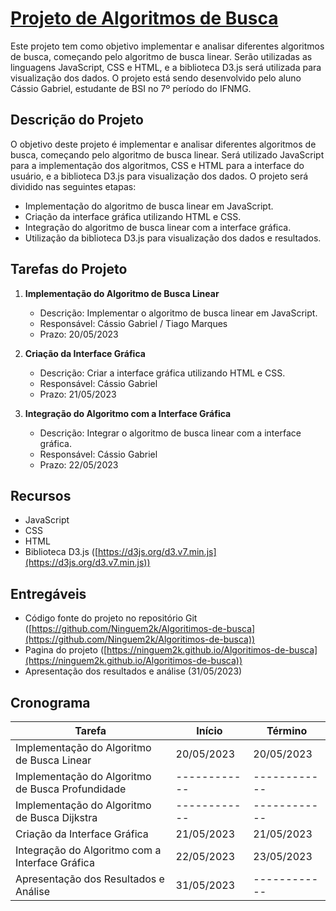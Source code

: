 #  [Projeto de Algoritmos de Busca](https://ninguem2k.github.io/Algoritimos-de-busca)

Este projeto tem como objetivo implementar e analisar diferentes algoritmos de busca, começando pelo algoritmo de busca linear. Serão utilizadas as linguagens JavaScript, CSS e HTML, e a biblioteca D3.js será utilizada para visualização dos dados. O projeto está sendo desenvolvido pelo aluno Cássio Gabriel, estudante de BSI no 7º período do IFNMG.

## Descrição do Projeto

O objetivo deste projeto é implementar e analisar diferentes algoritmos de busca, começando pelo algoritmo de busca linear. Será utilizado JavaScript para a implementação dos algoritmos, CSS e HTML para a interface do usuário, e a biblioteca D3.js para visualização dos dados. O projeto será dividido nas seguintes etapas:

-   Implementação do algoritmo de busca linear em JavaScript.
-   Criação da interface gráfica utilizando HTML e CSS.
-   Integração do algoritmo de busca linear com a interface gráfica.
-   Utilização da biblioteca D3.js para visualização dos dados e resultados.

## Tarefas do Projeto

1. **Implementação do Algoritmo de Busca Linear**

    - Descrição: Implementar o algoritmo de busca linear em JavaScript.
    - Responsável: Cássio Gabriel / Tiago Marques
    - Prazo: 20/05/2023

2. **Criação da Interface Gráfica**

    - Descrição: Criar a interface gráfica utilizando HTML e CSS.
    - Responsável: Cássio Gabriel
    - Prazo: 21/05/2023

3. **Integração do Algoritmo com a Interface Gráfica**
    - Descrição: Integrar o algoritmo de busca linear com a interface gráfica.
    - Responsável: Cássio Gabriel
    - Prazo: 22/05/2023

## Recursos

-   JavaScript
-   CSS
-   HTML
-   Biblioteca D3.js ([https://d3js.org/d3.v7.min.js](https://d3js.org/d3.v7.min.js))

## Entregáveis

-   Código fonte do projeto no repositório Git ([https://github.com/Ninguem2k/Algoritimos-de-busca](https://github.com/Ninguem2k/Algoritimos-de-busca))
-   Pagina do projeto ([https://ninguem2k.github.io/Algoritimos-de-busca](https://ninguem2k.github.io/Algoritimos-de-busca))
-   Apresentação dos resultados e análise (31/05/2023)

## Cronograma

| Tarefa                                           | Início       | Término      |
| ------------------------------------------------ | ------------ | ------------ |
| Implementação do Algoritmo de Busca Linear       | 20/05/2023   | 20/05/2023   |
| Implementação do Algoritmo de Busca Profundidade | ------------ | ------------ |
| Implementação do Algoritmo de Busca Dijkstra     | ------------ | ------------ |
| Criação da Interface Gráfica                     | 21/05/2023   | 21/05/2023   |
| Integração do Algoritmo com a Interface Gráfica  | 22/05/2023   | 23/05/2023   |
| Apresentação dos Resultados e Análise            | 31/05/2023   | ------------ |
